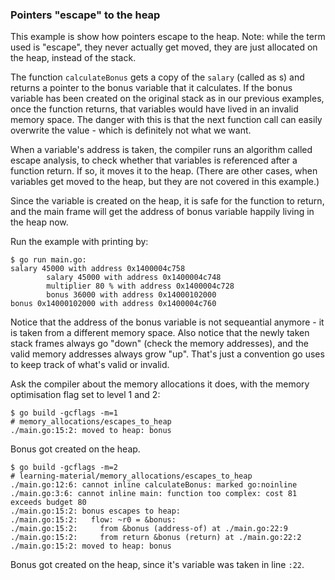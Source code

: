 ### Pointers "escape" to the heap

This example is show how pointers escape to the heap. Note: while the term used is "escape", they never actually get moved, they are just allocated on the heap, instead of the stack.   

The function `calculateBonus` gets a copy of the `salary` (called as s) and returns a pointer to the bonus variable that it calculates. 
If the bonus variable has been created on the original stack as in our previous examples, once the function returns, that variables would have lived in an invalid memory space. The danger with this is that the next function call can easily overwrite the value - which is definitely not what we want.

When a variable's address is taken, the compiler runs an algorithm called escape analysis, to check whether that variables is referenced after a function return. If so, it moves it to the heap. (There are other cases, when variables get moved to the heap, but they are not covered in this example.)

Since the variable is created on the heap, it is safe for the function to return, and the main frame will get the address of bonus variable happily living in the heap now.

Run the example with printing by:  

```
$ go run main.go:
salary 45000 with address 0x1400004c758
        salary 45000 with address 0x1400004c748
        multiplier 80 % with address 0x1400004c728
        bonus 36000 with address 0x14000102000
bonus 0x14000102000 with address 0x1400004c760
```


Notice that the address of the bonus variable is not sequeantial anymore - it is taken from a different memory space.
Also notice that the newly taken stack frames always go "down" (check the memory addresses), and the valid memory addresses always grow "up". That's just a convention go uses to keep track of what's valid or invalid.



Ask the compiler about the memory allocations it does, with the memory optimisation flag set to level 1 and 2:   

```
$ go build -gcflags -m=1
# memory_allocations/escapes_to_heap
./main.go:15:2: moved to heap: bonus
```

Bonus got created on the heap.   

```
$ go build -gcflags -m=2
# learning-material/memory_allocations/escapes_to_heap
./main.go:12:6: cannot inline calculateBonus: marked go:noinline
./main.go:3:6: cannot inline main: function too complex: cost 81 exceeds budget 80
./main.go:15:2: bonus escapes to heap:
./main.go:15:2:   flow: ~r0 = &bonus:
./main.go:15:2:     from &bonus (address-of) at ./main.go:22:9
./main.go:15:2:     from return &bonus (return) at ./main.go:22:2
./main.go:15:2: moved to heap: bonus
```

Bonus got created on the heap, since it's variable was taken in line `:22`.